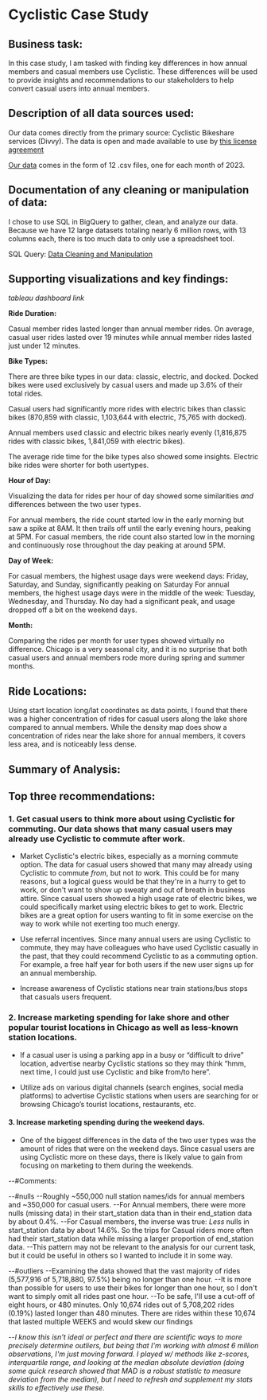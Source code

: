 # Cyclistic Case Study 

## Business task:

  In this case study, I am tasked with finding key differences in how annual members and casual members use Cyclistic. These differences will be used to provide insights and recommendations to our stakeholders to help convert casual users into annual members.

  
## Description of all data sources used:

  Our data comes directly from the primary source: Cyclistic Bikeshare services (Divvy). The data is open and made available to use by [this license agreement](https://divvybikes.com/data-license-agreement)
  
  [Our data](https://divvy-tripdata.s3.amazonaws.com/index.html) comes in the form of 12 .csv files, one for each month of 2023.


## Documentation of any cleaning or manipulation of data:

  I chose to use SQL in BigQuery to gather, clean, and analyze our data. Because we have 12 large datasets totaling nearly 6 million rows, with 13 columns each, there is too much data to only use a spreadsheet tool.
  
  SQL Query: [Data Cleaning and Manipulation](https://github.com/TankaJahari/cyclistic.charliesun/blob/main/Data%20Cleaning%20and%20Manipulation.sql)


## Supporting visualizations and key findings:

*tableau dashboard link*


**Ride Duration:**

Casual member rides lasted longer than annual member rides. On average, casual user rides lasted over 19 minutes while annual member rides lasted just under 12 minutes.

**Bike Types:**

There are three bike types in our data: classic, electric, and docked. Docked bikes were used exclusively by casual users and made up 3.6% of their total rides. 

Casual users had significantly more rides with electric bikes than classic bikes (870,859 with classic, 1,103,644 with electric, 75,765 with docked).

Annual members used classic and electric bikes nearly evenly (1,816,875 rides with classic bikes, 1,841,059 with electric bikes).

The average ride time for the bike types also showed some insights. Electric bike rides were shorter for both usertypes. 

**Hour of Day:**

Visualizing the data for rides per hour of day showed some similarities *and* differences between the two user types.

For annual members, the ride count started low in the early morning but saw a spike at 8AM. It then trails off until the early evening hours, peaking at 5PM.
For casual members, the ride count also started low in the morning and continuously rose throughout the day peaking at around 5PM. 

**Day of Week:**

For casual members, the highest usage days were weekend days: Friday, Saturday, and Sunday, significantly peaking on Saturday
For annual members, the highest usage days were in the middle of the week: Tuesday, Wednesday, and Thursday. No day had a significant peak, and usage dropped off a bit on the weekend days.
 
**Month:**

Comparing the rides per month for user types showed virtually no difference. Chicago is a very seasonal city, and it is no surprise that both casual users and annual members rode more during spring and summer months.

## Ride Locations:

Using start location long/lat coordinates as data points, I found that there was a higher concentration of rides for casual users along the lake shore compared to annual members.
While the density map does show a concentration of rides near the lake shore for annual members, it covers less area, and is noticeably less dense.

## Summary of Analysis:

## Top three recommendations:


### 1. Get casual users to think more about using Cyclistic for commuting. Our data shows that many casual users may already use Cyclistic to commute after work. 

 - Market Cyclistic's electric bikes, especially as a morning commute option. The data for casual users showed that many may already using Cyclistic to commute *from*, but not *to* work. This could be for many reasons, but a logical guess would be that they're in a hurry to get to work, or don't want to show up sweaty and out of breath in business attire. Since casual users showed a high usage rate of electric bikes, we could specifically market using electric bikes to get to work. Electric bikes are a great option for users wanting to fit in some exercise on the way to work while not exerting too much energy.
   
 - Use referral incentives. Since many annual users are using Cyclistic to commute, they may have colleagues who have used Cyclistic casually in the past, that they could recommend Cyclistic to as a commuting option. For example, a free half year for both users if the new user signs up for an annual membership.
   
 - Increase awareness of Cyclistic stations near train stations/bus stops that casuals users frequent.

### 2. Increase marketing spending for lake shore and other popular tourist locations in Chicago as well as less-known station locations.

 - If a casual user is using a parking app in a busy or “difficult to drive” location, advertise nearby Cyclistic stations so they may think “hmm, next time, I could just use Cyclistic and bike from/to here”.
   
 - Utilize ads on various digital channels (search engines, social media platforms) to advertise Cyclistic stations when users are searching for or browsing Chicago’s tourist locations, restaurants, etc.

#### 3. Increase marketing spending during the weekend days.

 - One of the biggest differences in the data of the two user types was the amount of rides that were on the weekend days. Since casual users are using Cyclistic more on these days, there is likely value to gain from focusing on marketing to them during the weekends.


--#Comments:

--#nulls
--Roughly ~550,000 null station names/ids for annual members and ~350,000 for casual users. 
--For Annual members, there were more nulls (missing data) in their start_station data than in their end_station data by about 0.4%. 
--For Casual members, the inverse was true: *Less* nulls in start_station data by about 14.6%. So the trips for Casual riders more often had their start_station data while missing a larger proportion of end_station data.
--This pattern may not be relevant to the analysis for our current task, but it could be useful in others so I wanted to include it in some way.


--#outliers
--Examining the data showed that the vast majority of rides (5,577,916 of 5,718,880, 97.5%) being no longer than one hour.
--It is more than possible for users to use their bikes for longer than one hour, so I don't want to simply omit all rides past one hour.
--To be safe, I'll use a cut-off of eight hours, or 480 minutes. Only 10,674 rides out of 5,708,202 rides (0.19%) lasted longer than 480 minutes. There are rides within these 10,674 that lasted multiple WEEKS and would skew our findings 

--*I know this isn't ideal or perfect and there are scientific ways to more precisely determine outliers, but being that I'm working with almost 6 million observations, I'm just moving forward. I played w/ methods like z-scores, interquartile range, and looking at the median absolute deviation (doing some quick research showed that MAD is a robust statistic to measure deviation from the median), but I need to refresh and supplement my stats skills to effectively use these.*

